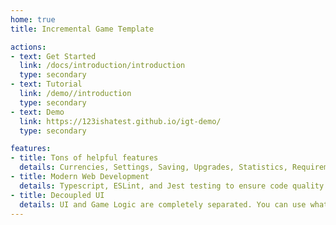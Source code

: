```yaml
---
home: true
title: Incremental Game Template

actions:
- text: Get Started
  link: /docs/introduction/introduction
  type: secondary
- text: Tutorial
  link: /demo//introduction
  type: secondary
- text: Demo
  link: https://123ishatest.github.io/igt-demo/
  type: secondary

features:
- title: Tons of helpful features
  details: Currencies, Settings, Saving, Upgrades, Statistics, Requirements, Achievements, and much more included!
- title: Modern Web Development
  details: Typescript, ESLint, and Jest testing to ensure code quality.
- title: Decoupled UI
  details: UI and Game Logic are completely separated. You can use whatever frontend framework you like, or none at all!
---
```

